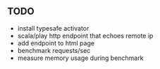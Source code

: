 TODO
----
* install typesafe activator
* scala/play http endpoint that echoes remote ip
* add endpoint to html page
* benchmark requests/sec
* measure memory usage during benchmark

